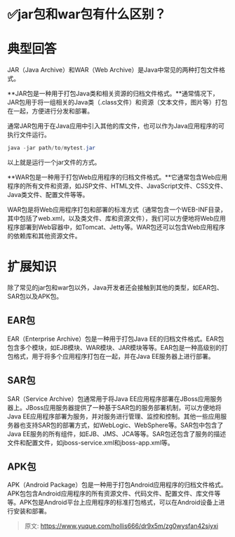 # ✅jar包和war包有什么区别？


# 典型回答

JAR（Java Archive）和WAR（Web Archive）是Java中常见的两种打包文件格式。

**JAR包是一种用于打包Java类和相关资源的归档文件格式。**通常情况下，JAR包用于将一组相关的Java类（.class文件）和资源（文本文件，图片等）打包在一起，方便进行分发和部署。

通常JAR包用于在Java应用中引入其他的库文件，也可以作为Java应用程序的可执行文件运行。

```java
java -jar path/to/mytest.jar
```

以上就是运行一个jar文件的方式。

**WAR包是一种用于打包Web应用程序的归档文件格式。**它通常包含Web应用程序的所有文件和资源，如JSP文件、HTML文件、JavaScript文件、CSS文件、Java类文件、配置文件等等。

WAR包是将Web应用程序打包和部署的标准方式（通常包含一个WEB-INF目录，其中包括了web.xml，以及类文件、库和资源文件），我们可以方便地将Web应用程序部署到Web容器中，如Tomcat、Jetty等。WAR包还可以包含Web应用程序的依赖库和其他资源文件。


# 扩展知识

除了常见的jar包和war包以外，Java开发者还会接触到其他的类型，如EAR包、SAR包以及APK包。


## EAR包

EAR（Enterprise Archive）包是一种用于打包Java EE的归档文件格式。EAR包包含多个模块，如EJB模块、WAR模块、JAR模块等等。EAR包是一种高级别的打包格式，用于将多个应用程序打包在一起，并在Java EE服务器上进行部署。


## SAR包

SAR（Service Archive）包通常用于将Java EE应用程序部署在JBoss应用服务器上。JBoss应用服务器提供了一种基于SAR包的服务部署机制，可以方便地将Java EE应用程序部署为服务，并对服务进行管理、监控和控制。其他一些应用服务器也支持SAR包的部署方式，如WebLogic、WebSphere等。SAR包中包含了Java EE服务的所有组件，如EJB、JMS、JCA等等。SAR包还包含了服务的描述文件和配置文件，如jboss-service.xml和jboss-app.xml等。


## APK包

APK（Android Package）包是一种用于打包Android应用程序的归档文件格式。APK包包含Android应用程序的所有资源文件、代码文件、配置文件、库文件等等。APK包是Android平台上应用程序的标准打包格式，可以在Android设备上进行安装和部署。


> 原文: <https://www.yuque.com/hollis666/dr9x5m/zg0wysfan42siyxi>